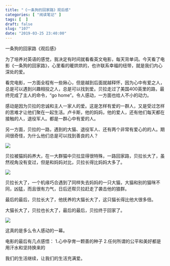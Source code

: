 ```yaml
---
title: "《一条狗的回家路》观后感"
categories: [ "阅读笔记" ]
tags: [  ]
draft: false
slug: "107"
date: "2019-03-25 23:40:00"
---
```



一条狗的回家路《观后感》

为了培养对英语的感觉，我决定有时间就看看英文电影，每天背单词。今天看了电影《一条狗的回家路》，心里看的暖烘烘的，也许联系幸福的纽带，就是我们内心深处的爱。

看完电影，一方面全程有一些揪心，但是越到后面就越释怀，因为心中有爱之人，总是可以遇到兴趣相投之人，总是可以找到爱。贝拉走过了美国400英里的路，最终完成了主人的命令，“go home”。令人感动，一方面也给人不小的动力。

感动是因为贝拉的忠诚和主人一家人的爱。这是怎样有爱的一群人，又是受过怎样的苦难才让他们聚在一起生活。卢卡斯，他的妈妈，他的爱人，还有他们每天都在接触的人，退役军人。都是一群心中有爱的人。

另一方面，贝拉的一路，遇到的大猫、退役军人、还有两个非常有爱心的的人。期间很奇怪，为什么他们总是可以找到善良的人？


![](http://photo-frytea.test.upcdn.net/2019/03/25/15535281290903.jpg)

贝拉被猫妈妈养大，在一大群猫中贝拉显得很特殊，一路回家路，贝拉长大了，虽然视角没有变过，但是和妈妈对比，贝拉长得比妈妈大多了。


![](http://photo-frytea.test.upcdn.net/2019/03/25/15535282077114.jpg)


贝拉长大了，一个机缘巧合遇到了同样失去妈妈的一只大猫，大猫和别的猫咪不同，凶猛，而且很有力气，日后还帮贝拉赶走了袭击他的狼群。

最后的最后，贝拉长大了，他抚养的大猫长大了，这只猫长得比他大很多倍。

大猫长大了，贝拉也长大了，最后的最后，贝拉终于回家了。

![](http://photo-frytea.test.upcdn.net/2019/03/25/15535283250430.jpg)

这真的是多么令人感动的一幕。

电影的最后有几点感悟：
1.心中孕育一颗善的种子
2.任何所谓的公平和美好都是用汗水和坚持换来的

我们的生活继续，让我们的生活充满爱。